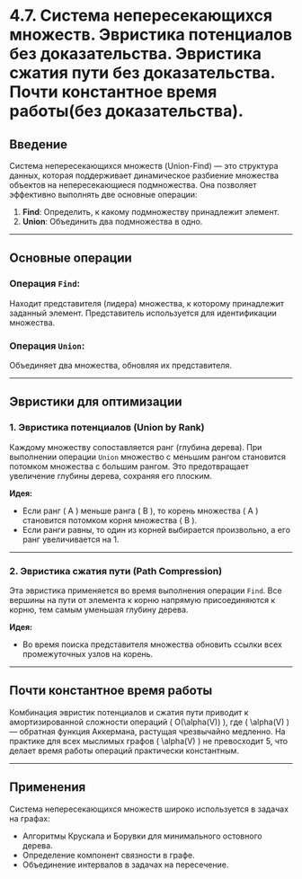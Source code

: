 # 4.7. Система непересекающихся множеств. Эвристика потенциалов без доказательства. Эвристика сжатия пути без доказательства. Почти константное время работы(без доказательства).

## Введение

Система непересекающихся множеств (Union-Find) — это структура данных, которая поддерживает динамическое разбиение множества объектов на непересекающиеся подмножества. Она позволяет эффективно выполнять две основные операции:

1. **Find**: Определить, к какому подмножеству принадлежит элемент.
2. **Union**: Объединить два подмножества в одно.

---

## Основные операции

### Операция `Find`:
Находит представителя (лидера) множества, к которому принадлежит заданный элемент. Представитель используется для идентификации множества.

### Операция `Union`:
Объединяет два множества, обновляя их представителя. 

---

## Эвристики для оптимизации

### 1. Эвристика потенциалов (Union by Rank)
Каждому множеству сопоставляется ранг (глубина дерева). При выполнении операции `Union` множество с меньшим рангом становится потомком множества с большим рангом. Это предотвращает увеличение глубины дерева, сохраняя его плоским.

**Идея:**
- Если ранг \( A \) меньше ранга \( B \), то корень множества \( A \) становится потомком корня множества \( B \).
- Если ранги равны, то один из корней выбирается произвольно, а его ранг увеличивается на 1.

---

### 2. Эвристика сжатия пути (Path Compression)
Эта эвристика применяется во время выполнения операции `Find`. Все вершины на пути от элемента к корню напрямую присоединяются к корню, тем самым уменьшая глубину дерева.

**Идея:**
- Во время поиска представителя множества обновить ссылки всех промежуточных узлов на корень.

---

## Почти константное время работы

Комбинация эвристик потенциалов и сжатия пути приводит к амортизированной сложности операций \( O(\alpha(V)) \), где \( \alpha(V) \) — обратная функция Аккермана, растущая чрезвычайно медленно. На практике для всех мыслимых графов \( \alpha(V) \) не превосходит 5, что делает время работы операций практически константным.

---

## Применения

Система непересекающихся множеств широко используется в задачах на графах:
- Алгоритмы Крускала и Борувки для минимального остовного дерева.
- Определение компонент связности в графе.
- Объединение интервалов в задачах на пересечение.
